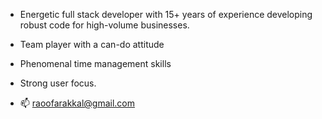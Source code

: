 - Energetic full stack developer with 15+ years of experience developing robust
code for high-volume businesses. 
- Team player with a can-do attitude
- Phenomenal time management skills
- Strong user focus.

- 📫 raoofarakkal@gmail.com
